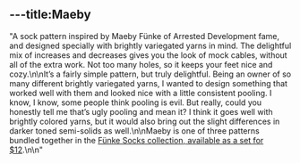 ---title:Maeby
---
"A sock pattern inspired by Maeby Fünke of Arrested Development fame, and designed specially with brightly variegated yarns in mind. The delightful mix of increases and decreases gives you the look of mock cables, without all of the extra work. Not too many holes, so it keeps your feet nice and cozy.\n\nIt’s a fairly simple pattern, but truly delightful. Being an owner of so many different brightly variegated yarns, I wanted to design something that worked well with them and looked nice with a little consistent pooling. I know, I know, some people think pooling is evil. But really, could you honestly tell me that’s ugly pooling and mean it? I think it goes well with brightly colored yarns, but it would also bring out the slight differences in darker toned semi-solids as well.\n\nMaeby is one of three patterns bundled together in the [Fünke Socks collection, available as a set for $12](http://www.ravelry.com/patterns/sources/funke-socks).\n\n"